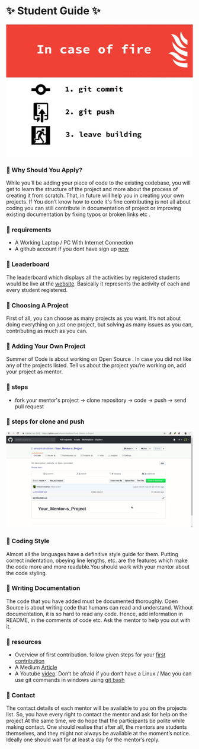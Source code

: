 #  ✨ Student Guide  ✨
![git](./git_meme.jpeg)
### 🚀 Why Should You Apply?  
While you’ll be adding your piece of code to the existing codebase,
you will get to learn the structure of the project and more about the
process of creating it from scratch.
That, in future will help you in creating your own projects.
If You don’t know how to code it's fine contributing is not all about coding you can still contribute in documentation of project or improving existing documentation by fixing typos or broken links etc .

### 🚀 requirements 
 - A Working Laptop / PC With Internet Connection
 - A github account if you dont have sign up [now](https://github.com/join)

###  🚀 Leaderboard
The leaderboard which displays all the activities by registered students
would be live at the [website](https://whoami-shubham.github.io/Summer_of_Code/#/leaderboard). Basically it represents the activity
of each and every student registered.

###  🚀 Choosing A Project
First of all, you can choose as many projects as you want. It’s not about
doing everything on just one project, but solving as many issues as you
can, contributing as much as you can.

### 🚀 Adding Your Own Project 
Summer of Code is about working on Open Source . In case you did not
like any of the projects listed. Tell us about
the project you’re working on, add your project as mentor.

### 🚀 steps 
  * fork your mentor's project -> clone repository -> code -> push  -> send pull request
###  🚀 steps for clone and push
  ![git](./git.gif)
  


###  🚀 Coding Style
Almost all the languages have a definitive style guide for them. Putting
correct indentation, obeying line lengths, etc. are the features which make
the code more and more readable.You should work with your mentor about the code styling.

### 🚀 Writing Documentation 
The code that you have added must be documented thoroughly. Open
Source is about writing code that humans can read and understand.
Without documentation, it is so hard to read any code. Hence, add
information in README, in the comments of code etc. Ask the mentor to
help you out with it.

### 🚀 resources 
 - Overview of first contribution. follow given steps for your [first contribution](https://github.com/firstcontributions/first-contributions)
 - A Medium [Article](https://codeburst.io/a-step-by-step-guide-to-making-your-first-github-contribution-5302260a2940)
 - A Youtube [video](https://youtu.be/MJUJ4wbFm_A). Don’t be afraid if you don’t have a Linux / Mac you can use git commands in windows
   using [git bash](https://git-scm.com/download/win)

###  🚀 Contact
The contact details of each mentor will be available to you on the projects
list. So, you have every right to contact the mentor and ask for
help on the project.At the same time, we do hope that the participants be polite while making
contact. One should realise that after all, the mentors are students
themselves, and they might not always be available at the moment’s notice.
Ideally one should wait for at least a day for the mentor’s reply.

